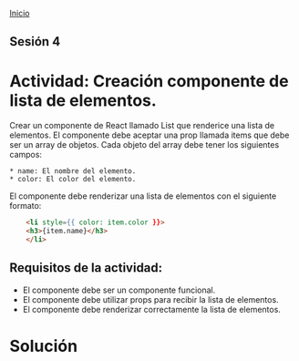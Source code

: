 <!-- No borrar o modificar -->
[Inicio](./index.md)

## Sesión 4

# Actividad: Creación componente de lista de elementos.
Crear un componente de React llamado List que renderice una lista de elementos. El componente debe aceptar una prop llamada items que debe ser un array de objetos. Cada objeto del array debe tener los siguientes campos:

    * name: El nombre del elemento.
    * color: El color del elemento.

El componente debe renderizar una lista de elementos con el siguiente formato:

```html
    <li style={{ color: item.color }}>
    <h3>{item.name}</h3>
    </li>
``` 

## Requisitos de la actividad:
 * El componente debe ser un componente funcional.
 * El componente debe utilizar props para recibir la lista de elementos.
 * El componente debe renderizar correctamente la lista de elementos.


# Solución